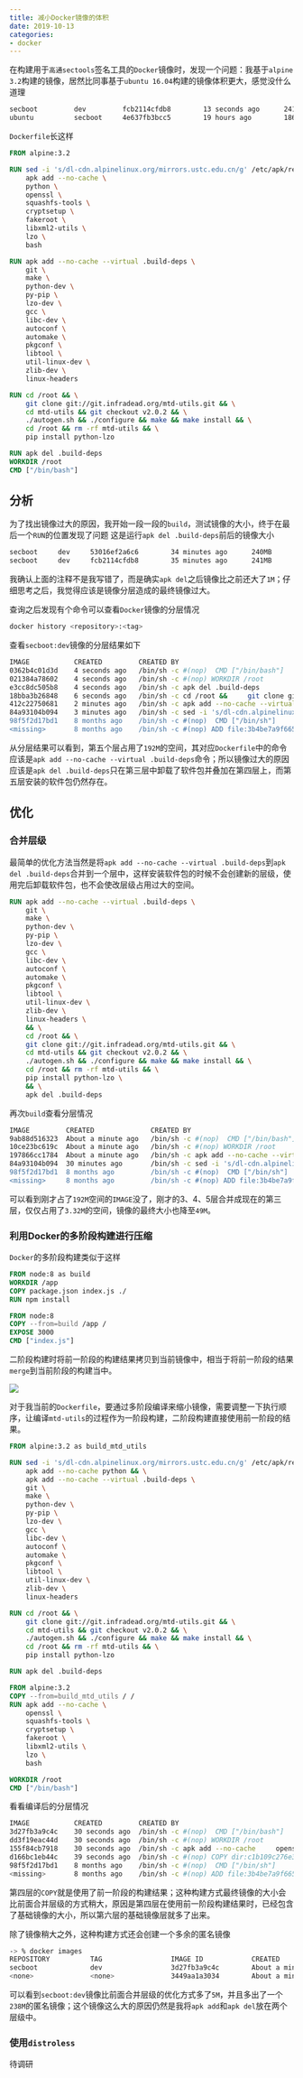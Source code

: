 ```yaml
---
title: 减小Docker镜像的体积
date: 2019-10-13
categories: 
- docker
---
```


在构建用于`高通sectools`签名工具的`Docker`镜像时，发现一个问题：我基于`alpine 3.2`构建的镜像，居然比同事基于`ubuntu 16.04`构建的镜像体积更大，感觉没什么道理

```bash
secboot			dev			fcb2114cfdb8		13 seconds ago		241MB        # 我的
ubuntu			secboot		4e637fb3bcc5		19 hours ago		186MB        # 同事的
```

`Dockerfile`长这样

```dockerfile
FROM alpine:3.2

RUN sed -i 's/dl-cdn.alpinelinux.org/mirrors.ustc.edu.cn/g' /etc/apk/repositories && \
    apk add --no-cache \
    python \
    openssl \
    squashfs-tools \
    cryptsetup \
    fakeroot \
    libxml2-utils \
    lzo \
    bash

RUN apk add --no-cache --virtual .build-deps \
    git \
    make \
    python-dev \
    py-pip \
    lzo-dev \
    gcc \
    libc-dev \
    autoconf \
    automake \
    pkgconf \
    libtool \
    util-linux-dev \
    zlib-dev \
    linux-headers

RUN cd /root && \
    git clone git://git.infradead.org/mtd-utils.git && \
    cd mtd-utils && git checkout v2.0.2 && \
    ./autogen.sh && ./configure && make && make install && \
    cd /root && rm -rf mtd-utils && \
    pip install python-lzo

RUN apk del .build-deps
WORKDIR /root
CMD ["/bin/bash"]
```

## 分析

为了找出镜像过大的原因，我开始一段一段的`build`，测试镜像的大小，终于在最后一个`RUN`的位置发现了问题
这是运行`apk del .build-deps`前后的镜像大小

```bash
secboot		dev		53016ef2a6c6        34 minutes ago      240MB        # apk del之前
secboot		dev		fcb2114cfdb8        35 minutes ago      241MB        # apk del之后
```

我确认上面的注释不是我写错了，而是确实`apk del`之后镜像比之前还大了`1M`；仔细思考之后，我觉得应该是镜像分层造成的最终镜像过大。

查询之后发现有个命令可以查看`Docker`镜像的分层情况

```bash
docker history <repository>:<tag>
```

查看`secboot:dev`镜像的分层结果如下

```bash
IMAGE			CREATED			CREATED BY                                      SIZE
0362b4c01d3d	4 seconds ago	/bin/sh -c #(nop)  CMD ["/bin/bash"]            0B
021384a78602    4 seconds ago   /bin/sh -c #(nop) WORKDIR /root                 0B
e3cc8dc505b8    4 seconds ago   /bin/sh -c apk del .build-deps                  167kB
18bba3b26848    6 seconds ago   /bin/sh -c cd /root &&     git clone git://g…   2.86MB
412c22750681	2 minutes ago   /bin/sh -c apk add --no-cache --virtual .bui…   192MB
84a93104b094	3 minutes ago	/bin/sh -c sed -i 's/dl-cdn.alpinelinux.org/…   40.6MB
98f5f2d17bd1	8 months ago    /bin/sh -c #(nop)  CMD ["/bin/sh"]              0B
<missing>		8 months ago	/bin/sh -c #(nop) ADD file:3b4be7a9f665764de…   5.27MB
```

从分层结果可以看到，第五个层占用了`192M`的空间，其对应`Dockerfile`中的命令应该是`apk add --no-cache --virtual .build-deps`命令；所以镜像过大的原因应该是`apk del .build-deps`只在第三层中卸载了软件包并叠加在第四层上，而第五层安装的软件包仍然存在。

## 优化

### 合并层级

最简单的优化方法当然是将`apk add --no-cache --virtual .build-deps`到`apk del .build-deps`合并到一个层中，这样安装软件包的时候不会创建新的层级，使用完后卸载软件包，也不会使改层级占用过大的空间。

```dockerfile
RUN apk add --no-cache --virtual .build-deps \
    git \
    make \
    python-dev \
    py-pip \
    lzo-dev \
    gcc \
    libc-dev \
    autoconf \
    automake \
    pkgconf \
    libtool \
    util-linux-dev \
    zlib-dev \
    linux-headers \
    && \
	cd /root && \
    git clone git://git.infradead.org/mtd-utils.git && \
    cd mtd-utils && git checkout v2.0.2 && \
    ./autogen.sh && ./configure && make && make install && \
    cd /root && rm -rf mtd-utils && \
    pip install python-lzo \
    && \
    apk del .build-deps
```

再次`build`查看分层情况

```bash
IMAGE         CREATED              CREATED BY                                      SIZE
9ab88d516323  About a minute ago   /bin/sh -c #(nop)  CMD ["/bin/bash"]            0B
10ce23bc619c  About a minute ago   /bin/sh -c #(nop) WORKDIR /root                 0B
197866cc1784  About a minute ago   /bin/sh -c apk add --no-cache --virtual .bui…   3.32MB
84a93104b094  30 minutes ago       /bin/sh -c sed -i 's/dl-cdn.alpinelinux.org/…   40.6MB
98f5f2d17bd1  8 months ago         /bin/sh -c #(nop)  CMD ["/bin/sh"]              0B
<missing>	  8 months ago         /bin/sh -c #(nop) ADD file:3b4be7a9f665764de…   5.27MB
```

可以看到刚才占了`192M`空间的`IMAGE`没了，刚才的3、4、5层合并成现在的第三层，仅仅占用了`3.32M`的空间，镜像的最终大小也降至`49M`。

### 利用Docker的多阶段构建进行压缩

`Docker`的多阶段构建类似于这样

```dockerfile
FROM node:8 as build
WORKDIR /app
COPY package.json index.js ./
RUN npm install

FROM node:8
COPY --from=build /app /
EXPOSE 3000
CMD ["index.js"]
```

二阶段构建时将前一阶段的构建结果拷贝到当前镜像中，相当于将前一阶段的结果`merge`到当前阶段的构建当中。

![](https://s3.amazonaws.com/infoq.content.live.0/articles/3-simple-tricks-for-smaller-docker-images/zh/resources/92-1535708975704.gif)

对于我当前的`Dockerfile`，要通过多阶段编译来缩小镜像，需要调整一下执行顺序，让编译`mtd-utils`的过程作为一阶段构建，二阶段构建直接使用前一阶段的结果。

``` dockerfile
FROM alpine:3.2 as build_mtd_utils

RUN sed -i 's/dl-cdn.alpinelinux.org/mirrors.ustc.edu.cn/g' /etc/apk/repositories && \
    apk add --no-cache python && \
    apk add --no-cache --virtual .build-deps \
    git \
    make \
    python-dev \
    py-pip \
    lzo-dev \
    gcc \
    libc-dev \
    autoconf \
    automake \
    pkgconf \
    libtool \
    util-linux-dev \
    zlib-dev \
    linux-headers

RUN cd /root && \
    git clone git://git.infradead.org/mtd-utils.git && \
    cd mtd-utils && git checkout v2.0.2 && \
    ./autogen.sh && ./configure && make && make install && \
    cd /root && rm -rf mtd-utils && \
    pip install python-lzo

RUN apk del .build-deps

FROM alpine:3.2
COPY --from=build_mtd_utils / /
RUN apk add --no-cache \
    openssl \
    squashfs-tools \
    cryptsetup \
    fakeroot \
    libxml2-utils \
    lzo \
    bash

WORKDIR /root
CMD ["/bin/bash"]
```

看看编译后的分层情况

```bash
IMAGE			CREATED			CREATED BY                                      SIZE
3d27fb3a9c4c	30 seconds ago	/bin/sh -c #(nop)  CMD ["/bin/bash"]			0B
dd3f19eac44d	30 seconds ago	/bin/sh -c #(nop) WORKDIR /root					0B
155f84cb7918	30 seconds ago	/bin/sh -c apk add --no-cache     openssl   …   4.21MB
d166bc1eb44c	39 seconds ago	/bin/sh -c #(nop) COPY dir:c1b109c276e386ad4…   44.9MB
98f5f2d17bd1	8 months ago	/bin/sh -c #(nop)  CMD ["/bin/sh"]              0B
<missing>		8 months ago	/bin/sh -c #(nop) ADD file:3b4be7a9f665764de…   5.27MB
```

第四层的`COPY`就是使用了前一阶段的构建结果；这种构建方式最终镜像的大小会比前面合并层级的方式稍大，原因是第四层在使用前一阶段构建结果时，已经包含了基础镜像的大小，所以第六层的基础镜像层就多了出来。

除了镜像稍大之外，这种构建方式还会创建一个多余的匿名镜像

```bash
-> % docker images
REPOSITORY          TAG                 IMAGE ID            CREATED              SIZE
secboot             dev                 3d27fb3a9c4c        About a minute ago   54.4MB
<none>              <none>              3449aa1a3034        About a minute ago   238MB
```

可以看到`secboot:dev`镜像比前面合并层级的优化方式多了`5M`，并且多出了一个`238M`的匿名镜像；这个镜像这么大的原因仍然是我将`apk add`和`apk del`放在两个层级中。

### 使用`distroless`

待调研